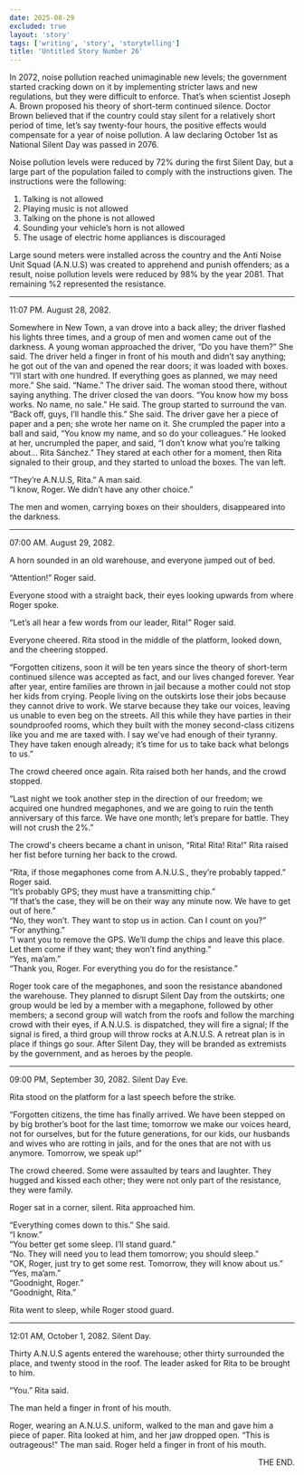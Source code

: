 ```yaml
---
date: 2025-08-29
excluded: true
layout: 'story'
tags: ['writing', 'story', 'storytelling']
title: 'Untitled Story Number 26'
---
```


In 2072, noise pollution reached unimaginable new levels; the government started cracking down on it by implementing stricter laws and new regulations, but they were difficult to enforce. That’s when scientist Joseph A. Brown proposed his theory of short-term continued silence. Doctor Brown believed that if the country could stay silent for a relatively short period of time, let’s say twenty-four hours, the positive effects would compensate for a year of noise pollution. A law declaring October 1st as National Silent Day was passed in 2076.

Noise pollution levels were reduced by 72% during the first Silent Day, but a large part of the population failed to comply with the instructions given. The instructions were the following:

1) Talking is not allowed  
2) Playing music is not allowed  
3) Talking on the phone is not allowed  
4) Sounding your vehicle’s horn is not allowed  
5) The usage of electric home appliances is discouraged

Large sound meters were installed across the country and the Anti Noise Unit Squad (A.N.U.S) was created to apprehend and punish offenders; as a result, noise pollution levels were reduced by 98% by the year 2081. That remaining %2 represented the resistance.

---

11:07 PM. August 28, 2082.

Somewhere in New Town, a van drove into a back alley; the driver flashed his lights three times, and a group of men and women came out of the darkness. A young woman approached the driver, “Do you have them?” She said. The driver held a finger in front of his mouth and didn’t say anything; he got out of the van and opened the rear doors; it was loaded with boxes. “I’ll start with one hundred. If everything goes as planned, we may need more.” She said. “Name.” The driver said. The woman stood there, without saying anything. The driver closed the van doors. “You know how my boss works. No name, no sale.” He said. The group started to surround the van. “Back off, guys, I’ll handle this.” She said. The driver gave her a piece of paper and a pen; she wrote her name on it. She crumpled the paper into a ball and said, “You know my name, and so do your colleagues.” He looked at her, uncrumpled the paper, and said, “I don’t know what you’re talking about… Rita Sánchez.” They stared at each other for a moment, then Rita signaled to their group, and they started to unload the boxes. The van left.

“They’re A.N.U.S, Rita.” A man said.  
“I know, Roger. We didn’t have any other choice.”

The men and women, carrying boxes on their shoulders, disappeared into the darkness.

---

07:00 AM. August 29, 2082.

A horn sounded in an old warehouse, and everyone jumped out of bed.

“Attention!” Roger said.

Everyone stood with a straight back, their eyes looking upwards from where Roger spoke.

“Let’s all hear a few words from our leader, Rita!” Roger said.

Everyone cheered. Rita stood in the middle of the platform, looked down, and the cheering stopped.

“Forgotten citizens, soon it will be ten years since the theory of short-term continued silence was accepted as fact, and our lives changed forever. Year after year, entire families are thrown in jail because a mother could not stop her kids from crying. People living on the outskirts lose their jobs because they cannot drive to work. We starve because they take our voices, leaving us unable to even beg on the streets. All this while they have parties in their soundproofed rooms, which they built with the money second-class citizens like you and me are taxed with. I say we've had enough of their tyranny. They have taken enough already; it’s time for us to take back what belongs to us.”

The crowd cheered once again. Rita raised both her hands, and the crowd stopped.

“Last night we took another step in the direction of our freedom; we acquired one hundred megaphones, and we are going to ruin the tenth anniversary of this farce. We have one month; let’s prepare for battle. They will not crush the 2%.”

The crowd's cheers became a chant in unison, “Rita! Rita! Rita!” Rita raised her fist before turning her back to the crowd.

“Rita, if those megaphones come from A.N.U.S., they’re probably tapped.” Roger said.  
“It’s probably GPS; they must have a transmitting chip.”  
“If that’s the case, they will be on their way any minute now. We have to get out of here.”  
“No, they won’t. They want to stop us in action. Can I count on you?”  
“For anything.”  
“I want you to remove the GPS. We’ll dump the chips and leave this place. Let them come if they want; they won’t find anything.”  
“Yes, ma’am.”  
“Thank you, Roger. For everything you do for the resistance.”

Roger took care of the megaphones, and soon the resistance abandoned the warehouse. They planned to disrupt Silent Day from the outskirts; one group would be led by a member with a megaphone, followed by other members; a second group will watch from the roofs and follow the marching crowd with their eyes, if A.N.U.S. is dispatched, they will fire a signal; If the signal is fired, a third group will throw rocks at A.N.U.S. A retreat plan is in place if things go sour. After Silent Day, they will be branded as extremists by the government, and as heroes by the people.

---

09:00 PM, September 30, 2082. Silent Day Eve.

Rita stood on the platform for a last speech before the strike.

“Forgotten citizens, the time has finally arrived. We have been stepped on by big brother’s boot for the last time; tomorrow we make our voices heard, not for ourselves, but for the future generations, for our kids, our husbands and wives who are rotting in jails, and for the ones that are not with us anymore. Tomorrow, we speak up!”

The crowd cheered. Some were assaulted by tears and laughter. They hugged and kissed each other; they were not only part of the resistance, they were family.

Roger sat in a corner, silent. Rita approached him.

“Everything comes down to this.” She said.  
“I know.”  
“You better get some sleep. I’ll stand guard.”  
“No. They will need you to lead them tomorrow; you should sleep.”  
“OK, Roger, just try to get some rest. Tomorrow, they will know about us.”  
“Yes, ma’am.”  
“Goodnight, Roger.”  
“Goodnight, Rita.”  

Rita went to sleep, while Roger stood guard.

---

12:01 AM, October 1, 2082. Silent Day.

Thirty A.N.U.S agents entered the warehouse; other thirty surrounded the place, and twenty stood in the roof. The leader asked for Rita to be brought to him.

“You.” Rita said.

The man held a finger in front of his mouth.

Roger, wearing an A.N.U.S. uniform, walked to the man and gave him a piece of paper. Rita looked at him, and her jaw dropped open. “This is outrageous!” The man said. Roger held a finger in front of his mouth.

<p style="text-align:right">THE END.</p>